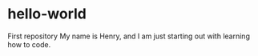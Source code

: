 # hello-world
First repository
My name is Henry, and I am just starting out with learning how to code.
